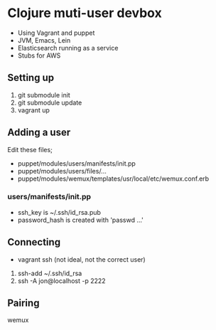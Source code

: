 # Clojure muti-user devbox

* Using Vagrant and puppet
* JVM, Emacs, Lein
* Elasticsearch running as a service
* Stubs for AWS

## Setting up

1. git submodule init
2. git submodule update
3. vagrant up

## Adding a user

Edit these files;

* puppet/modules/users/manifests/init.pp
* puppet/modules/users/files/...
* puppet/modules/wemux/templates/usr/local/etc/wemux.conf.erb

### users/manifests/init.pp

* ssh_key is ~/.ssh/id_rsa.pub
* password_hash is created with 'passwd ...'

## Connecting

* vagrant ssh (not ideal, not the correct user)

1. ssh-add ~/.ssh/id_rsa
2. ssh -A jon@localhost -p 2222

## Pairing

wemux

